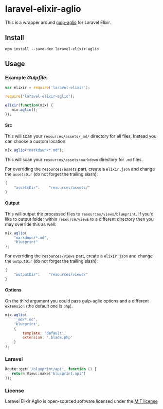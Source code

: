 # laravel-elixir-aglio

This is a wrapper around [gulp-aglio](https://www.npmjs.com/package/gulp-aglio) for Laravel Elixir.

## Install

```
npm install --save-dev laravel-elixir-aglio
```

## Usage

### Example *Gulpfile*:

```javascript
var elixir = require('laravel-elixir');

require('laravel-elixir-aglio');

elixir(function(mix) {
   mix.aglio();
});
```

#### Src

This will scan your `resources/assets/_md/` directory for all files. Instead you can choose a custom location:

```javascript
mix.aglio("markdown/*.md");
```

This will scan your `resources/assets/markdown` directory for `.md` files.

For overriding the `resources/assets` part, create a `elixir.json` and change the `assetsDir` (do not forget the trailing slash):

```javascript
{
    "assetsDir":    "resources/assets/"
}
```

#### Output
This will output the processed files to `resources/views/blueprint`. If you'd like to output folder within `resource/views` to a different directory then you may override this as well:

```javascript
mix.aglio(
    "markdown/*.md",
    "blueprint"
);
```

For overriding the `resources/views` part, create a `elixir.json` and change the `outputDir` (do not forget the trailing slash):

```javascript
{
    "outputDir":    "resources/views/"
}
```

#### Options

On the third argument you could pass gulp-aglio options and a different `extension` (the default one is `php`).

```javascript
mix.aglio(
    '_md/*.md',
    'blueprint',
    {
        template: 'default',
        extension: '.blade.php'
    }
);
```

### Laravel

```php
Route::get('/blueprint/api', function () {
   return View::make('blueprint.api') 
});
```

### License

Laravel Elixir Aglio is open-sourced software licensed under the [MIT license](http://opensource.org/licenses/MIT)
